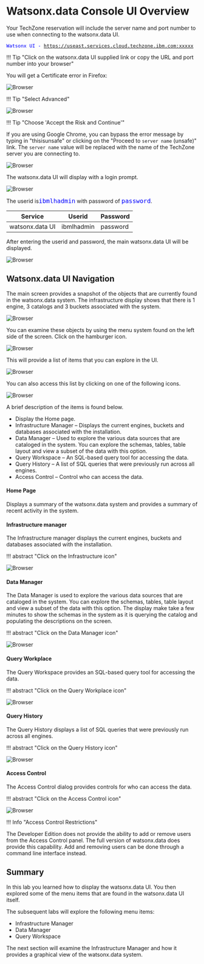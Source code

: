 # Watsonx.data Console UI Overview
Your TechZone reservation will include the server name and port number to use when connecting to the watsonx.data UI. 

<code style="color:blue; font-size: 90%;">Watsonx UI - https://useast.services.cloud.techzone.ibm.com:xxxxx</code>

!!! Tip "Click on the watsonx.data UI supplied link or copy the URL and port number into your browser"

You will get a Certificate error in Firefox:

![Browser](wxd-images/browser-warning-1.png)
 
!!! Tip "Select Advanced"

![Browser](wxd-images/browser-warning-2.png)
 
!!! Tip "Choose 'Accept the Risk and Continue'" 

If you are using Google Chrome, you can bypass the error message by typing in "thisisunsafe" or clicking on the "Proceed to `server name` (unsafe)" link. The `server name` value will be replaced with the name of the TechZone server you are connecting to. 

![Browser](wxd-images/chrome-browser.png)

The watsonx.data UI will display with a login prompt.

![Browser](wxd-images/watsonx-login.png)

The userid is<code style="color:blue;font-size:medium;">ibmlhadmin</code> with password of <code style="color:blue;font-size:medium;">password</code>.

|Service|Userid|Password
|-------|------|--------|
|watsonx.data UI|ibmlhadmin|password

After entering the userid and password, the main watsonx.data UI will be displayed.
  
![Browser](wxd-images/watsonx-data-ui.png)  

## Watsonx.data UI Navigation

The main screen provides a snapshot of the objects that are currently found in the watsonx.data system. The infrastructure display shows that there is 1 engine, 3 catalogs and 3 buckets associated with the system.

![Browser](wxd-images/watsonx-components.png) 

You can examine these objects by using the menu system found on the left side of the screen. Click on the hamburger icon.

![Browser](wxd-images/watsonx-hamburger.png)

This will provide a list of items that you can explore in the UI.

![Browser](wxd-images/watsonx-menu.png)

You can also access this list by clicking on one of the following icons.

![Browser](wxd-images/watsonx-icons.png)    

A brief description of the items is found below.

* Display the Home page.
* Infrastructure Manager – Displays the current engines, buckets and databases associated with the installation.
* Data Manager – Used to explore the various data sources that are cataloged in the system. You can explore the schemas, tables, table layout and view a subset of the data with this option. 
* Query Workspace – An SQL-based query tool for accessing the data.
* Query History – A list of SQL queries that were previously run across all engines.
* Access Control – Control who can access the data.

#### Home Page
Displays a summary of the watsonx.data system and provides a summary of recent activity in the system.

#### Infrastructure manager
The Infrastructure manager displays the current engines, buckets and databases associated with the installation.

!!! abstract "Click on the Infrastructure icon"

![Browser](wxd-images/watsonx-infrastructure.png) 

#### Data Manager

The Data Manager is used to explore the various data sources that are cataloged in the system. You can explore the schemas, tables, table layout and view a subset of the data with this option. The display make take a few minutes to show the schemas in the system as it is querying the catalog and populating the descriptions on the screen.

!!! abstract "Click on the Data Manager icon"

![Browser](wxd-images/watsonx-dataexplorer.png) 

#### Query Workplace

The Query Workspace provides an SQL-based query tool for accessing the data.

!!! abstract "Click on the Query Workplace icon"

![Browser](wxd-images/watsonx-query.png) 

#### Query History

The Query History displays a list of SQL queries that were previously run across all engines.

!!! abstract "Click on the Query History icon"

![Browser](wxd-images/watsonx-history.png) 

#### Access Control

The Access Control dialog provides controls for who can access the data.

!!! abstract "Click on the Access Control icon"

![Browser](wxd-images/watsonx-access.png) 

!!! Info "Access Control Restrictions"

The Developer Edition does not provide the ability to add or remove users from the Access Control panel. The full version of watsonx.data does provide this capability. Add and removing users can be done through a command line interface instead.

## Summary
In this lab you learned how to display the watsonx.data UI. You then explored some of the menu items that are found in the watsonx.data UI itself.

The subsequent labs will explore the following menu items:

* Infrastructure Manager
* Data Manager
* Query Workspace

The next section will examine the Infrastructure Manager and how it provides a graphical view of the watsonx.data system.
